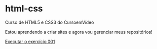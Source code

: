 # html-css
 Curso de HTML5 e CSS3 do CursoemVídeo

Estou aprendendo a criar sites e agora vou gerenciar meus repositórios!

<a href="https://desenvolvedorvinicius.github.io/html-css/exerc%C3%ADcios/ex001/index.html">Executar o exercício 001</a>